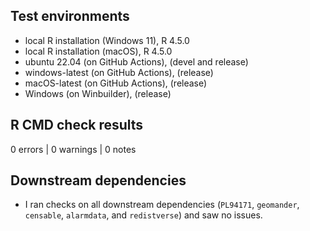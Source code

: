## Test environments
* local R installation (Windows 11), R 4.5.0
* local R installation (macOS), R 4.5.0
* ubuntu 22.04 (on GitHub Actions), (devel and release)
* windows-latest (on GitHub Actions), (release)
* macOS-latest (on GitHub Actions), (release)
* Windows (on Winbuilder), (release)

## R CMD check results

0 errors | 0 warnings | 0 notes

## Downstream dependencies

* I ran checks on all downstream dependencies (`PL94171`, `geomander`, `censable`, `alarmdata`, and `redistverse`) and saw no issues.
